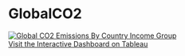 # GlobalCO2
<div class='tableauPlaceholder' id='viz1625503544923' style='position: relative'><noscript><a href='#'><img alt='Global CO2 Emissions By Country Income Group  ' src='https:&#47;&#47;public.tableau.com&#47;static&#47;images&#47;CO&#47;CO2EmissionsandIncomeGrouping&#47;Sheet1&#47;1_rss.png' style='border: none' /></a></noscript><object class='tableauViz'  style='display:none;'><param name='host_url' value='https%3A%2F%2Fpublic.tableau.com%2F' /> <param name='embed_code_version' value='3' /> <param name='site_root' value='' /><param name='name' value='CO2EmissionsandIncomeGrouping&#47;Sheet1' /><param name='tabs' value='no' /><param name='toolbar' value='yes' /><param name='static_image' value='https:&#47;&#47;public.tableau.com&#47;static&#47;images&#47;CO&#47;CO2EmissionsandIncomeGrouping&#47;Sheet1&#47;1.png' /> <param name='animate_transition' value='yes' /><param name='display_static_image' value='yes' /><param name='display_spinner' value='yes' /><param name='display_overlay' value='yes' /><param name='display_count' value='yes' /><param name='language' value='en-US' /></object></div>                
<a href="https://public.tableau.com/views/CO2EmissionsandIncomeGrouping/Sheet1?:language=en-US&:display_count=n&:origin=viz_share_link">Visit the Interactive Dashboard on Tableau</a>
